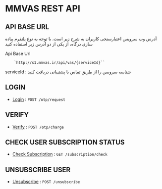 # MMVAS REST API 

## API BASE URL

آدرس وب سرویس اعتبارسنجی کاربران به شرح زیر است. با توجه به نوع پلتفرم پیاده سازی درگاه، از یکی از دو آدرس زیر استفاده کنید

Api Base Url 

        `http://s1.mmvas.ir/api/vas/{serviceId}``

serviceId :
شناسه سرویس را از طریق تماس با پشتیبانی دریافت کنید

## LOGIN
* [Login](pushOtp.md) : `POST /otp/request`

## VERIFY
* [Verify](chargeOtp.md) : `POST /otp/charge`

## CHECK USER SUBSCRIPTION STATUS
* [Check Subscription](checkSub.md) : `GET /subscription/check`

## UNSUBSCRIBE USER
* [Unsubscribe](unsub.md) : `POST /unsubscribe`

